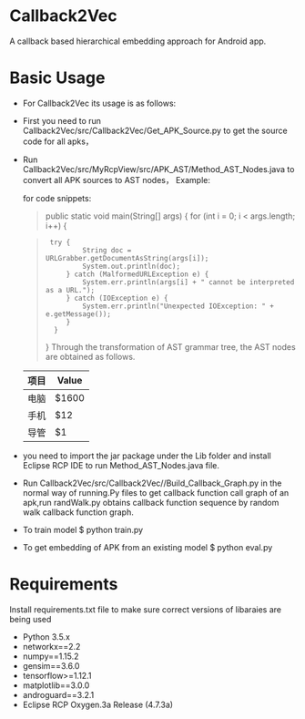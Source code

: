 # Callback2Vec
A callback based hierarchical embedding approach for Android app.
# Basic Usage
- For Callback2Vec its usage is as follows:
- First you need to run Callback2Vec/src/Callback2Vec/Get_APK_Source.py to get the source code for all apks，
- Run Callback2Vec/src/MyRcpView/src/APK_AST/Method_AST_Nodes.java to convert all APK sources to AST nodes，
  Example:
  
  for code snippets:
  
  > public static void main(String[] args) {
  >    for (int i = 0; i < args.length; i++) {
  
  >      try {
  >              String doc = URLGrabber.getDocumentAsString(args[i]);
  >              System.out.println(doc);
  >          } catch (MalformedURLException e) {
  >              System.err.println(args[i] + " cannot be interpreted as a URL.");
  >          } catch (IOException e) {
  >              System.err.println("Unexpected IOException: " + e.getMessage());
  >          }
  >       }
  > }
  Through the transformation of AST grammar tree, the AST nodes are obtained as follows.
  
  项目     | Value
  -------- | -----
  电脑  | $1600
  手机  | $12
  导管  | $1
- you need to import the jar package under the Lib folder and install Eclipse RCP IDE to run Method_AST_Nodes.java
  file.
- Run Callback2Vec/src/Callback2Vec//Build_Callback_Graph.py in the normal way of running.Py files to get callback 
  function call graph of an apk,run randWalk.py obtains callback function sequence by random walk callback function graph.
- To train model
$ python train.py
- To get embedding of APK from an  existing model
$ python eval.py
# Requirements
Install requirements.txt file to make sure correct versions of libaraies are being used
- Python 3.5.x
- networkx==2.2
- numpy==1.15.2
- gensim==3.6.0
- tensorflow>=1.12.1
- matplotlib==3.0.0
- androguard==3.2.1
- Eclipse RCP Oxygen.3a Release (4.7.3a)
